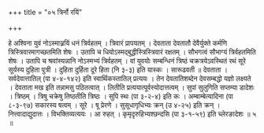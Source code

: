 +++
title = "०५ त्रिर्नो रयिं"

+++

हे अश्विना युवं नोऽस्मान्न्रयिं धनं त्रिर्वहतम् । त्रिवारं प्रापयतम् । देवताता देवतातौ देवैर्युक्ते कर्मणि त्रिस्त्रिवारमागच्छतमिति शेषः । उतापि च धियोऽस्मद्बुद्धीस्त्रिस्त्रिवारं रक्षतम् । सौभगत्वं सौभाग्यं त्रिर्वहतमिति शेषः । उतापि च श्रवांस्यन्नानि नोऽस्मभ्यं त्रिर्वहतम् । वां युवयोः सम्बन्धिनं त्रिष्ठं चक्रत्रयेऽवस्थितं रथं सूरे सूर्यस्य दुहिता पुत्री । दुहिता दुर्हिता दूरे हिता (नि ३-३) इति यास्कः । सारूढवती ॥ देवताता । सर्वदेवात्तातिल् (पा ४-४-१४२) इति स्वार्थिकस्तातिल् प्रत्ययः । तेन देवतातिशब्देन देवसम्बद्धो यज्ञो लक्ष्यते । देवताता मख इति तन्नामसु पठितत्वात् । लितीति प्रत्ययात्पूर्वस्योदात्तत्वम् । सुपां सुलुगिति सप्तम्या डादेशः । त्रिष्ठम् । त्रिषु चक्रेषु तिष्ठतीति त्रिष्ठः । सुपि स्थः (पा ३-२-४) इति कः । अम्बाम्बेत्यादिना (पा ८-३-९७) सकारस्य षत्वम् । सूरे । षू प्रेरणे । सुसूधागृधिभ्यः क्रन् (उ ४-२५) इति क्रन् । नित्त्वादाद्युदात्तः । विभक्तिव्यत्ययः । आ रुहत् । कृमृदृरुहिभ्यश्छन्दसि (पा ३-१-५९) इति च्लेरङादेशः ॥ ५ ॥